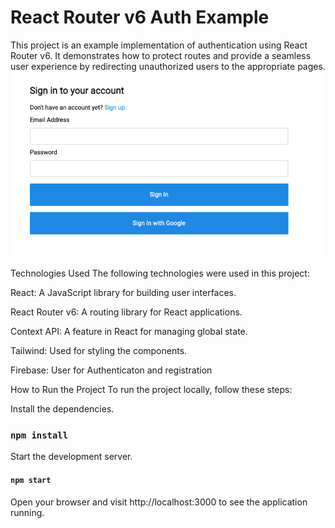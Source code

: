 # React Router v6 Auth Example

This project is an example implementation of authentication using React Router v6. It demonstrates how to protect routes and provide a seamless user experience by redirecting unauthorized users to the appropriate pages.
<img width="1439" alt="Ekran Resmi 2023-05-23 00 33 55" src="https://raw.githubusercontent.com/dogukanakin/React-Router-v6-Auth-Example/main/src/assets/Ekran%20Resmi%202023-05-23%2000.26.00.png">



Technologies Used
The following technologies were used in this project:

React: A JavaScript library for building user interfaces.

React Router v6: A routing library for React applications.

Context API: A feature in React for managing global state.

Tailwind: Used for styling the components.

Firebase: User for Authenticaton and registration


How to Run the Project
To run the project locally, follow these steps:

Install the dependencies.
### `npm install`
Start the development server.

#### `npm start`

Open your browser and visit http://localhost:3000 to see the application running.

